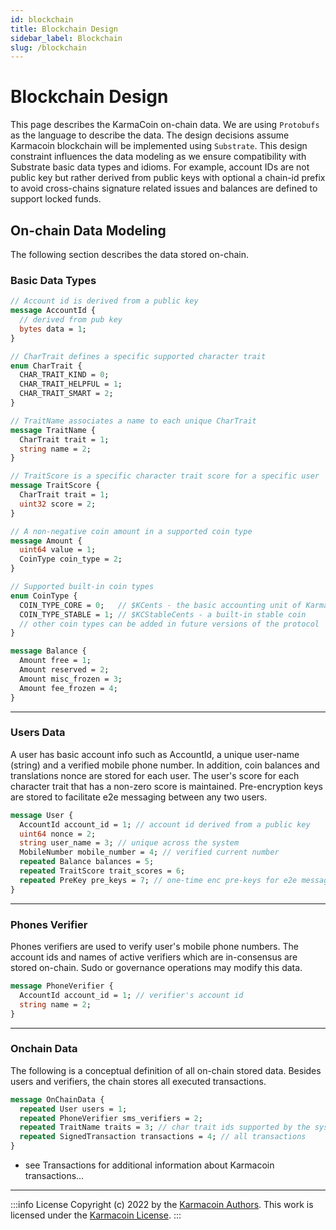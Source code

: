 ```yaml
---
id: blockchain
title: Blockchain Design
sidebar_label: Blockchain
slug: /blockchain
---
```


# Blockchain Design
This page describes the KarmaCoin on-chain data. We are using `Protobufs` as the language to describe the data. The design decisions assume Karmacoin blockchain will be implemented using `Substrate`. This design constraint influences the data modeling as we ensure compatibility with Substrate basic data types and idioms. For example, account IDs are not public key but rather derived from public keys with optional a chain-id prefix to avoid cross-chains signature related issues and balances are defined to support locked funds.

## On-chain Data Modeling
The following section describes the data stored on-chain.

### Basic Data Types

```protobuf
// Account id is derived from a public key
message AccountId {
  // derived from pub key
  bytes data = 1;
}

// CharTrait defines a specific supported character trait
enum CharTrait {
  CHAR_TRAIT_KIND = 0;
  CHAR_TRAIT_HELPFUL = 1;
  CHAR_TRAIT_SMART = 2;
}

// TraitName associates a name to each unique CharTrait
message TraitName {
  CharTrait trait = 1;
  string name = 2;
}

// TraitScore is a specific character trait score for a specific user
message TraitScore {
  CharTrait trait = 1;
  uint32 score = 2;
}

// A non-negative coin amount in a supported coin type
message Amount {
  uint64 value = 1;
  CoinType coin_type = 2;
}

// Supported built-in coin types
enum CoinType {
  COIN_TYPE_CORE = 0;   // $KCents - the basic accounting unit of KarmaCoins
  COIN_TYPE_STABLE = 1; // $KCStableCents - a built-in stable coin
  // other coin types can be added in future versions of the protocol
}

message Balance {
  Amount free = 1;
  Amount reserved = 2;
  Amount misc_frozen = 3;
  Amount fee_frozen = 4;
}
```

---

### Users Data

A user has basic account info such as AccountId, a unique user-name (string) and a verified mobile phone number.
In addition, coin balances and translations nonce are stored for each user.
The user's score for each character trait that has a non-zero score is maintained.
Pre-encryption keys are stored to facilitate e2e messaging between any two users.

```protobuf
message User {
  AccountId account_id = 1; // account id derived from a public key
  uint64 nonce = 2;
  string user_name = 3; // unique across the system
  MobileNumber mobile_number = 4; // verified current number
  repeated Balance balances = 5;
  repeated TraitScore trait_scores = 6;
  repeated PreKey pre_keys = 7; // one-time enc pre-keys for e2e messaging
}
```
---

### Phones Verifier
Phones verifiers are used to verify user's mobile phone numbers. The account ids and names of active verifiers which are in-consensus  are stored on-chain. Sudo or governance operations may modify this data.

```protobuf
message PhoneVerifier {
  AccountId account_id = 1; // verifier's account id
  string name = 2;
}
```

---

### Onchain Data
The following is a conceptual definition of all on-chain stored data. Besides users and verifiers, the chain stores all executed transactions.

```protobuf
message OnChainData {
  repeated User users = 1;
  repeated PhoneVerifier sms_verifiers = 2;
  repeated TraitName traits = 3; // char trait ids supported by the system
  repeated SignedTransaction transactions = 4; // all transactions
}
```

- see Transactions for additional information about Karmacoin transactions...
---

:::info License
Copyright (c) 2022 by the [Karmacoin Authors](https://github.com/avive/karmacoin-docs). This work is licensed under the [Karmacoin License](/docs/license).
:::
